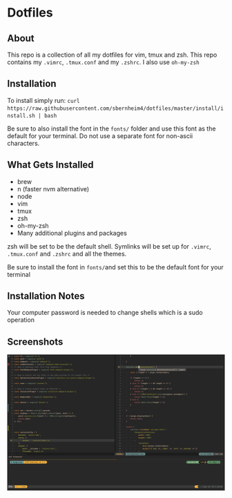 # Dotfiles

## About

This repo is a collection of all my dotfiles for vim, tmux and zsh. This repo contains my `.vimrc`, `.tmux.conf` and my `.zshrc`. I also use `oh-my-zsh`

## Installation

To install simply run:
`curl https://raw.githubusercontent.com/sbernheim4/dotfiles/master/install/install.sh | bash`

Be sure to also install the font in the `fonts/` folder and use this font as the default for your terminal. Do not use a separate font for non-ascii characters.

## What Gets Installed

- brew
- n (faster nvm alternative)
- node
- vim
- tmux
- zsh
- oh-my-zsh
- Many additional plugins and packages

zsh will be set to be the default shell. Symlinks will be set up for `.vimrc`, `.tmux.conf` and `.zshrc` and all the themes.

Be sure to install the font in `fonts/`and set this to be the default font for your terminal

## Installation Notes

Your computer password is needed to change shells which is a sudo operation

## Screenshots

![Image description](./screenshots/screenshot.png)
